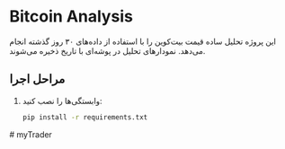 # Bitcoin Analysis

این پروژه تحلیل ساده قیمت بیت‌کوین را با استفاده از داده‌های ۳۰ روز گذشته انجام می‌دهد. نمودارهای تحلیل در پوشه‌ای با تاریخ ذخیره می‌شوند.

## مراحل اجرا
1. وابستگی‌ها را نصب کنید:
   ```bash
   pip install -r requirements.txt
#   m y T r a d e r  
 